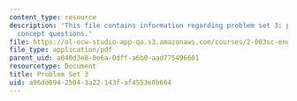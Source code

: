 ```yaml
---
content_type: resource
description: 'This file contains information regarding problem set 3: problems and
  concept questions.'
file: https://ol-ocw-studio-app-qa.s3.amazonaws.com/courses/2-003sc-engineering-dynamics-fall-2011/a96dd69425043a22143faf4553e8b664_MIT2_003SCF11_pset3.pdf
file_type: application/pdf
parent_uid: a040d3e0-0e6a-0dff-a6b0-aad775496601
resourcetype: Document
title: Problem Set 3
uid: a96dd694-2504-3a22-143f-af4553e8b664
---
```

